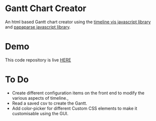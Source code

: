 # Gantt Chart Creator
An html based Gantt chart creator using the [timeline vis javascript library](http://visjs.org/docs/timeline/) and [papaparse javascript library](http://papaparse.com/).

# Demo
This code repository is live [HERE](https://pubmania.github.io/gantt_chart_creator/Gantt.html)

# To Do
* Create different configuration items on the front end to modify the various aspects of timeline.,
* Read a saved csv to create the Gantt.
* Add color-picker for different Custom CSS elements to make it customisable using the GUI.
